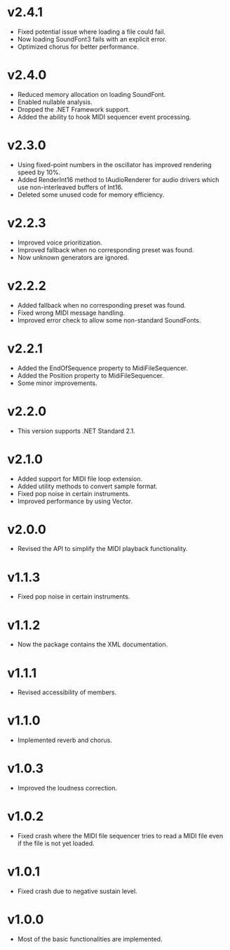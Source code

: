 # v2.4.1

- Fixed potential issue where loading a file could fail.
- Now loading SoundFont3 fails with an explicit error.
- Optimized chorus for better performance.

# v2.4.0

- Reduced memory allocation on loading SoundFont.
- Enabled nullable analysis.
- Dropped the .NET Framework support.
- Added the ability to hook MIDI sequencer event processing.

# v2.3.0

- Using fixed-point numbers in the oscillator has improved rendering speed by 10%.
- Added RenderInt16 method to IAudioRenderer for audio drivers which use non-interleaved buffers of Int16.
- Deleted some unused code for memory efficiency.

# v2.2.3

- Improved voice prioritization.
- Improved fallback when no corresponding preset was found.
- Now unknown generators are ignored.

# v2.2.2

- Added fallback when no corresponding preset was found.
- Fixed wrong MIDI message handling.
- Improved error check to allow some non-standard SoundFonts.

# v2.2.1

- Added the EndOfSequence property to MidiFileSequencer.
- Added the Position property to MidiFileSequencer.
- Some minor improvements.

# v2.2.0

- This version supports .NET Standard 2.1.

# v2.1.0

- Added support for MIDI file loop extension.
- Added utility methods to convert sample format.
- Fixed pop noise in certain instruments.
- Improved performance by using Vector<T>.

# v2.0.0

- Revised the API to simplify the MIDI playback functionality.

# v1.1.3

- Fixed pop noise in certain instruments.

# v1.1.2

- Now the package contains the XML documentation.

# v1.1.1

- Revised accessibility of members.

# v1.1.0

- Implemented reverb and chorus.

# v1.0.3

- Improved the loudness correction.

# v1.0.2

- Fixed crash where the MIDI file sequencer tries to read a MIDI file even if the file is not yet loaded.

# v1.0.1

- Fixed crash due to negative sustain level.

# v1.0.0

- Most of the basic functionalities are implemented.
